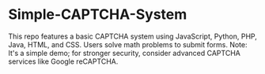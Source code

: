 # Simple-CAPTCHA-System
This repo features a basic CAPTCHA system using JavaScript, Python, PHP, Java, HTML, and CSS. Users solve math problems to submit forms. Note: It's a simple demo; for stronger security, consider advanced CAPTCHA services like Google reCAPTCHA.
